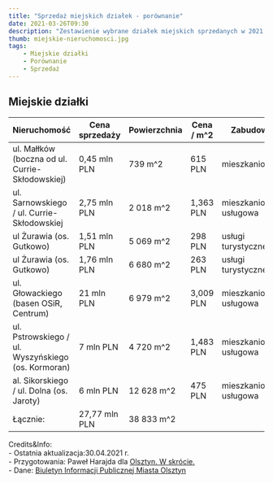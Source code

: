 ```yaml
---
title: "Sprzedaż miejskich działek - porównanie"
date: 2021-03-26T09:30
description: "Zestawienie wybrane działek miejskich sprzedanych w 2021 roku "
thumb: miejskie-nieruchomosci.jpg
tags: 
    - Miejskie działki
    - Porównanie
    - Sprzedaż 
---
```


## Miejskie działki

<div class="text-xs text-center">
<table>
  <thead>
    <tr>
      <th><span class="pl-2">Nieruchomość</span></th>
      <th>Cena sprzedaży</th>
      <th>Powierzchnia</th>
      <th>Cena / m^2</th>
      <th>Zabudowa</th>
      <th><span class="pr-2">Wystawiono za:</span></th>
    </tr>
  </thead>
  <tbody>
  <tr class="bg-gray-300 pl-2">
      <td><span class="pl-2">ul. Małłków (boczna od ul. Currie-Skłodowskiej)</span></td>
      <td>0,45 mln PLN</td>
      <td>739 m^2</td>
      <td>615 PLN</td>
      <td>mieszkaniowa</td>
      <td>0,45 mln PLN</td>
    </tr>
    <tr class="bg-gray-200">
      <td><span class="pl-2">ul. Sarnowskiego / ul. Currie-Skłodowskiej</span></td>
      <td>2,75 mln PLN</td>
      <td>2 018 m^2</td>
      <td>1,363 PLN</td>
      <td>mieszkaniowo-usługowa</td>
      <td>1,20 mln PLN</td>
    </tr>
    <tr>
      <td><span class="pl-2">ul Żurawia (os. Gutkowo)</span></td>
      <td>1,51 mln PLN</td>
      <td>5 069 m^2</td>
      <td>298 PLN</td>
      <td>usługi turystyczne</td>
      <td>0,65 mln PLN</td>
    </tr>
    <tr class="bg-gray-200">
      <td><span class="pl-2">ul Żurawia (os. Gutkowo)</span></td>
      <td>1,76 mln PLN</td>
      <td>6 680 m^2</td>
      <td>263 PLN</td>
      <td>usługi turystyczne</td>
      <td>1,75 mln PLN</td>
    </tr>
    <tr>
      <td><span class="pl-2">ul. Głowackiego (basen OSiR, Centrum)</span></td>
      <td>21 mln PLN</td>
      <td>6 979 m^2</td>
      <td>3,009 PLN</td>
      <td>mieszkaniowo-usługowa</td>
      <td>7,10 mln PLN2</td>
    </tr>
    <tr class="bg-gray-200">
      <td><span class="pl-2">ul. Pstrowskiego / ul. Wyszyńskiego (os. Kormoran)</span></td>
      <td>7 mln PLN</td>
      <td>4 720 m^2</td>
      <td>1,483 PLN</td>
      <td>mieszkaniowo-usługowa</td>
      <td>2,55 mln PLN</td>
    </tr>
    <tr>
      <td><span class="pl-2">al. Sikorskiego / ul. Dolna (os. Jaroty)</span></td>
      <td>6 mln PLN</td>
      <td>12 628 m^2</td>
      <td>475 PLN</td>
      <td>mieszkaniowo-usługowa</td>
      <td>5,00 mln PLN</td>
    </tr>
    <tr class="bg-gray-200 font-bold">
      <td><span class="pl-2">Łącznie:</span></td>
      <td>27,77 mln PLN</td>
      <td>38 833 m^2</td>
      <td></td>
      <td></td>
      <td></td>
    </tr>
  </tbody>
</table>
</div>

<div class="mt-20">
<p class="text-xs">Credits&Info:<br/>  
- Ostatnia aktualizacja:30.04.2021 r.<br/>
- Przygotowania: Paweł Harajda dla <a href="olsztynwskrocie.pl">Olsztyn. W skrócie.</a><br/>
- Dane: <a href="umolsztyn.bip.gov.pl/" target="_blank">Biuletyn Informacji Publicznej Miasta Olsztyn</a>
</p>
</div>